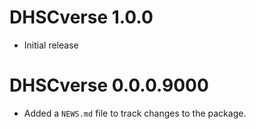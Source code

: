# DHSCverse 1.0.0

* Initial release

# DHSCverse 0.0.0.9000

* Added a `NEWS.md` file to track changes to the package.
